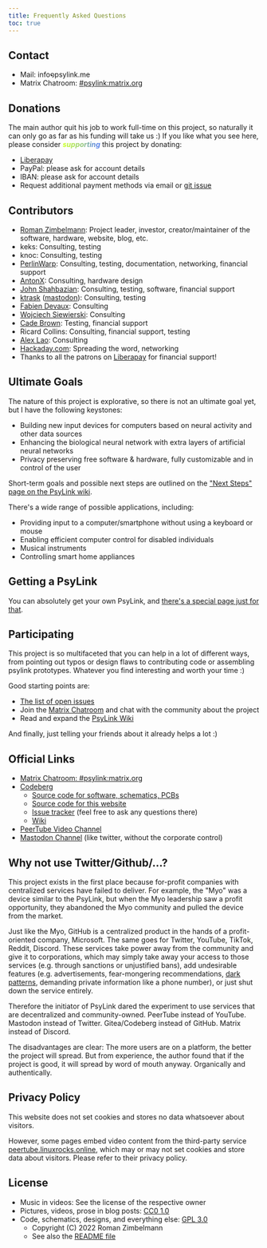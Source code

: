 ```yaml
---
title: Frequently Asked Questions
toc: true
---
```


## Contact

- Mail: info໑psylink.me
- Matrix Chatroom: [#psylink:matrix.org](https://matrix.to/#/#psylink:matrix.org)

## Donations

The main author quit his job to work full-time on this project, so naturally
it can only go as far as his funding will take us :) If you like what
you see here, please consider <b><i><span style='color:#C6FF29;'>s</span><span
style='color:#BAF13E;'>u</span><span style='color:#AEE453;'>p</span><span
style='color:#A2D669;'>p</span><span style='color:#96C97E;'>o</span><span
style='color:#8ABB94;'>r</span><span style='color:#7EAEA9;'>t</span><span
style='color:#72A0BE;'>i</span><span style='color:#6693D4;'>n</span><span
style='color:#5A85E9;'>g</span></i></b> this project by donating:

- [Liberapay](https://liberapay.com/psylink/)
- PayPal: please ask for account details
- IBAN: please ask for account details
- Request additional payment methods via email or [git issue](https://codeberg.org/psylink/psylink/issues)

## Contributors

- [Roman Zimbelmann](https://rzim.dev): Project leader, investor, creator/maintainer of the software, hardware, website, blog, etc.
- keks: Consulting, testing
- knoc: Consulting, testing
- [PerlinWarp](https://twitter.com/perlinwarp): Consulting, testing, documentation, networking, financial support
- [AntonX](https://www.linkedin.com/in/anton-x/): Consulting, hardware design
- [John Shahbazian](https://github.com/jshahbazi): Consulting, testing, software, financial support
- [ktrask](https://twitter.com/ktrask23) ([mastodon](https://chaos.social/@ktrask)): Consulting, testing
- [Fabien Devaux](http://github.com/fdev31/): Consulting
- [Wojciech Siewierski](https://einval.eu): Consulting
- [Cade Brown](https://cade.site/): Testing, financial support
- Ricard Collins: Consulting, financial support, testing
- [Alex Lao](http://www.voltagedivide.com/): Consulting
- [Hackaday.com](https://hackaday.com/2022/01/07/psylink-an-open-source-neural-interface-for-non-invasive-emg/): Spreading the word, networking
- Thanks to all the patrons on [Liberapay](https://liberapay.com/psylink/) for financial support!

## Ultimate Goals

The nature of this project is explorative, so there is not an ultimate goal
yet, but I have the following keystones:

- Building new input devices for computers based on neural activity and other
  data sources
- Enhancing the biological neural network with extra layers of artificial
  neural networks
- Privacy preserving free software & hardware, fully customizable and in
  control of the user

Short-term goals and possible next steps are outlined on the ["Next Steps" page on the PsyLink wiki](https://codeberg.org/psylink/psylink/wiki/Next-Steps).

There's a wide range of possible applications, including:

- Providing input to a computer/smartphone without using a keyboard or mouse
- Enabling efficient computer control for disabled individuals
- Musical instruments
- Controlling smart home appliances

## Getting a PsyLink

You can absolutely get your own PsyLink, and [there's a special page just for that](/get).

## Participating

This project is so multifaceted that you can help in a lot of different ways,
from pointing out typos or design flaws to contributing code or assembling
psylink prototypes.  Whatever you find interesting and worth your time :)

Good starting points are:

- [The list of open issues](https://codeberg.org/psylink/psylink/issues)
- Join the [Matrix Chatroom](https://matrix.to/#/#psylink:matrix.org) and chat with the community about the project
- Read and expand the [PsyLink Wiki](https://codeberg.org/psylink/psylink/wiki)

And finally, just telling your friends about it already helps a lot :)

## Official Links

- [Matrix Chatroom: #psylink:matrix.org](https://matrix.to/#/#psylink:matrix.org)
- [Codeberg](https://codeberg.org/psylink)
    * [Source code for software, schematics, PCBs](https://codeberg.org/psylink/psylink)
    * [Source code for this website](https://codeberg.org/psylink/www-psylink)
    * [Issue tracker](https://codeberg.org/psylink/psylink/issues) (feel free to ask any questions there)
    * [Wiki](https://codeberg.org/psylink/psylink/wiki)
- [PeerTube Video Channel](https://peertube.linuxrocks.online/video-channels/psylink/videos)
- [Mastodon Channel](https://fosstodon.org/@psylink) (like twitter, without the corporate control)

## Why not use Twitter/Github/...?

This project exists in the first place because for-profit companies with centralized services have failed to deliver.  For example, the "Myo" was a device similar to the PsyLink, but when the Myo leadership saw a profit opportunity, they abandoned the Myo community and pulled the device from the market.

Just like the Myo, GitHub is a centralized product in the hands of a profit-oriented company, Microsoft.  The same goes for Twitter, YouTube, TikTok, Reddit, Discord.  These services take power away from the community and give it to corporations, which may simply take away your access to those services (e.g. through sanctions or unjustified bans), add undesirable features (e.g. advertisements, fear-mongering recommendations, [dark patterns](https://en.wikipedia.org/wiki/Dark_pattern), demanding private information like a phone number), or just shut down the service entirely.

Therefore the initiator of PsyLink dared the experiment to use services that are decentralized and community-owned.  PeerTube instead of YouTube.  Mastodon instead of Twitter.  Gitea/Codeberg instead of GitHub.  Matrix instead of Discord.

The disadvantages are clear:  The more users are on a platform, the better the project will spread.  But from experience, the author found that if the project is good, it will spread by word of mouth anyway.  Organically and authentically.

## Privacy Policy

This website does not set cookies and stores no data whatsoever about visitors.

However, some pages embed video content from the third-party service [peertube.linuxrocks.online](https://peertube.linuxrocks.online), which may or may not set cookies and store data about visitors.  Please refer to their privacy policy.

## License

- Music in videos: See the license of the respective owner
- Pictures, videos, prose in blog posts: [CC0 1.0](https://creativecommons.org/publicdomain/zero/1.0/deed.en)
- Code, schematics, designs, and everything else: [GPL 3.0](https://www.gnu.org/licenses/gpl-3.0.en.html)
    - Copyright (C) 2022 Roman Zimbelmann
    - See also the [README file](https://codeberg.org/psylink/psylink#license)
